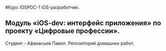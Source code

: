 #Курс IOSPDC-1 iOS-разработчик.

## Модуль «iOS-dev: интерфейс приложения» по проекту «Цифровые профессии».

Студент - Афанасьев Павел.
Репозиторий домашних работ.
